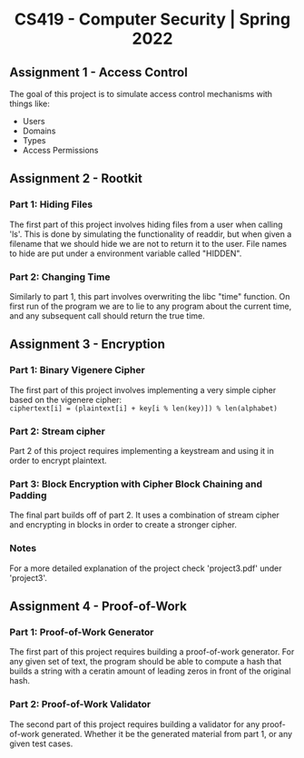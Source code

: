<h1 align="center">CS419 - Computer Security | Spring 2022</h1>

## Assignment 1 - Access Control
The goal of this project is to simulate access control mechanisms with things like:
<ul>
	<li> Users </li>
	<li> Domains </li>
	<li> Types </li>
	<li> Access Permissions </li>
</ul>
	
## Assignment 2 - Rootkit
### Part 1: Hiding Files
The first part of this project involves hiding files from a user when calling 'ls'.
This is done by simulating the functionality of readdir, but when given a filename that
we should hide we are not to return it to the user. File names to hide are put under a 
environment variable called "HIDDEN".

### Part 2: Changing Time
Similarly to part 1, this part involves overwriting the libc "time" function. On first run
of the program we are to lie to any program about the current time, and any subsequent call 
should return the true time.

## Assignment 3 - Encryption
### Part 1: Binary Vigenere Cipher
The first part of this project involves implementing a very simple cipher based on the vigenere 
cipher: 
<br>
`ciphertext[i] = (plaintext[i] + key[i % len(key)]) % len(alphabet)`

### Part 2: Stream cipher
Part 2 of this project requires implementing a keystream and using it in order to encrypt plaintext.

### Part 3: Block Encryption with Cipher Block Chaining and Padding
The final part builds off of part 2. It uses a combination of stream cipher and encrypting in blocks
in order to create a stronger cipher.

### Notes
For a more detailed explanation of the project check 'project3.pdf' under 'project3'.

## Assignment 4 - Proof-of-Work
### Part 1: Proof-of-Work Generator
The first part of this project requires building a proof-of-work generator. For any given set of text, the
program should be able to compute a hash that builds a string with a ceratin amount of leading zeros in 
front of the original hash.

### Part 2: Proof-of-Work Validator
The second part of this project requires building a validator for any proof-of-work generated. Whether it be
the generated material from part 1, or any given test cases.
